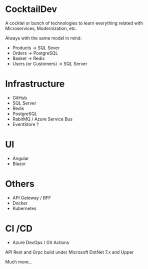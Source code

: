 # CocktailDev
A cocktel or bunch of technologies to learn everything related with Microservices, Modernization, etc.

Always with the same model in mind:
 - Products -> SQL Sever
 - Orders -> PostgreSQL
 - Basket -> Redis
 - Users (or Customers) -> SQL Server

 # Infrastructure
 - GitHub
 - SQL Server
 - Redis
 - PostgreSQL 
 - RabitMQ / Azure Service Bus
 - EventStore ?

 # UI
 - Angular
 - Blazor

 # Others
 - API Gateway / BFF
 - Docker
 - Kubernetes
 
 # CI /CD
 - Azure DevOps / Git Actions

API Rest and Grpc build under Microsoft DotNet 7.x and Upper

Much more...
